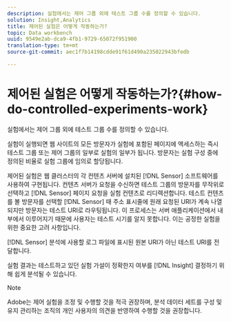 ```yaml
---
description: 실험에서는 제어 그룹 외에 테스트 그룹 수를 정의할 수 있습니다.
solution: Insight,Analytics
title: 제어된 실험은 어떻게 작동하는가?
topic: Data workbench
uuid: 9549e2ab-dca9-4fb1-9729-65072f951900
translation-type: tm+mt
source-git-commit: aec1f7b14198cdde91f61d490a235022943bfedb

---
```



# 제어된 실험은 어떻게 작동하는가?{#how-do-controlled-experiments-work}

실험에서는 제어 그룹 외에 테스트 그룹 수를 정의할 수 있습니다.

실험이 실행되면 웹 사이트의 모든 방문자가 실험에 포함된 페이지에 액세스하는 즉시 테스트 그룹 또는 제어 그룹의 일부로 실험의 일부가 됩니다. 방문자는 실험 구성 중에 정의된 비율로 실험 그룹에 임의로 할당됩니다.

제어된 실험은 웹 클러스터의 각 컨텐츠 서버에 설치된 [!DNL Sensor] 소프트웨어를 사용하여 구현됩니다. 컨텐츠 서버가 요청을 수신하면 테스트 그룹의 방문자를 무작위로 선택하고 [!DNL Sensor] 페이지 요청을 실험 컨텐츠로 리디렉션합니다. 테스트 컨텐츠를 볼 방문자를 선택할 [!DNL Sensor] 때 주소 표시줄에 원래 요청된 URI가 계속 나열되지만 방문자는 테스트 URI로 라우팅됩니다. 이 프로세스는 서버 애플리케이션에서 내부에서 이루어지기 때문에 사용자는 테스트 시기를 알지 못합니다. 이는 공정한 실험을 위한 중요한 고려 사항입니다.

[!DNL Sensor] 분석에 사용할 로그 파일에 표시된 원본 URI가 아닌 테스트 URI를 전달합니다.

실험 결과는 테스트하고 있던 실험 가설이 정확한지 여부를 [!DNL Insight] 결정하기 위해 쉽게 분석될 수 있습니다.

>[!NOTE]
>
>Adobe는 제어 실험을 조정 및 수행할 것을 적극 권장하며, 분석 데이터 세트를 구성 및 유지 관리하는 조직의 개인 사용자의 의견을 반영하여 수행할 것을 권장합니다.

